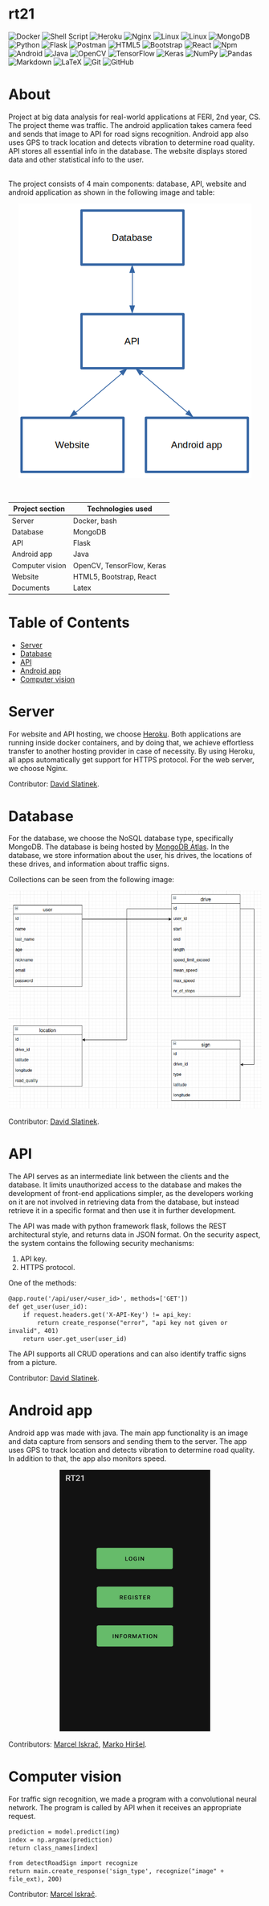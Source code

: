 # rt21

<p>
    <img alt="Docker" src="https://img.shields.io/badge/docker-%230db7ed.svg?style=for-the-badge&logo=docker&logoColor=white"/>
    <img alt="Shell Script" src="https://img.shields.io/badge/shell_script-%23121011.svg?style=for-the-badge&logo=gnu-bash&logoColor=white"/>
    <img alt="Heroku" src="https://img.shields.io/badge/heroku-%23430098.svg?style=for-the-badge&logo=heroku&logoColor=white"/>
    <img alt="Nginx" src="https://img.shields.io/badge/nginx-%23009639.svg?style=for-the-badge&logo=nginx&logoColor=white"/>
    <img alt="Linux" src="https://img.shields.io/badge/Linux-FCC624?style=for-the-badge&logo=linux&logoColor=black">
    <img alt="Linux" src="https://img.shields.io/badge/Linux_Mint-87CF3E?style=for-the-badge&logo=linux-mint&logoColor=white">
    <img alt="MongoDB" src ="https://img.shields.io/badge/MongoDB-%234ea94b.svg?style=for-the-badge&logo=mongodb&logoColor=white"/>
    <img alt="Python" src="https://img.shields.io/badge/python-%2314354C.svg?style=for-the-badge&logo=python&logoColor=white"/>
    <img alt="Flask" src="https://img.shields.io/badge/flask-%23000.svg?style=for-the-badge&logo=flask&logoColor=white"/>
    <img alt="Postman" src="https://img.shields.io/badge/Postman-FF6C37?style=for-the-badge&logo=postman&logoColor=red" />
    <img alt="HTML5" src="https://img.shields.io/badge/html5-%23E34F26.svg?style=for-the-badge&logo=html5&logoColor=white"/>
    <img alt="Bootstrap" src="https://img.shields.io/badge/bootstrap-%23563D7C.svg?style=for-the-badge&logo=bootstrap&logoColor=white"/>
    <img alt="React" src="https://img.shields.io/badge/react-%2320232a.svg?style=for-the-badge&logo=react&logoColor=%2361DAFB"/>
    <img alt="Npm" src="https://img.shields.io/badge/npm-CB3837?style=for-the-badge&logo=npm&logoColor=white"/>
    <img alt="Android" src="https://img.shields.io/badge/Android-3DDC84?style=for-the-badge&logo=android&logoColor=white" />
    <img alt="Java" src="https://img.shields.io/badge/java-%23ED8B00.svg?style=for-the-badge&logo=java&logoColor=white"/>
    <img alt="OpenCV" src="https://img.shields.io/badge/OpenCV-27338e?style=for-the-badge&logo=OpenCV&logoColor=white"/>
    <img alt="TensorFlow" src="https://img.shields.io/badge/TensorFlow-%23FF6F00.svg?style=for-the-badge&logo=TensorFlow&logoColor=white" />
    <img alt="Keras" src="https://img.shields.io/badge/Keras-%23D00000.svg?style=for-the-badge&logo=Keras&logoColor=white"/>
    <img alt="NumPy" src="https://img.shields.io/badge/numpy-%23013243.svg?style=for-the-badge&logo=numpy&logoColor=white" />
    <img alt="Pandas" src="https://img.shields.io/badge/pandas-%23150458.svg?style=for-the-badge&logo=pandas&logoColor=white" />
    <img alt="Markdown" src="https://img.shields.io/badge/markdown-%23000000.svg?style=for-the-badge&logo=markdown&logoColor=white"/>
    <img alt="LaTeX" src="https://img.shields.io/badge/latex-%23008080.svg?style=for-the-badge&logo=latex&logoColor=white"/>
    <img alt="Git" src="https://img.shields.io/badge/git-%23F05033.svg?style=for-the-badge&logo=git&logoColor=white"/>
    <img alt="GitHub" src="https://img.shields.io/badge/github-%23121011.svg?style=for-the-badge&logo=github&logoColor=white"/>
</p>

# About
Project at big data analysis for real-world applications at FERI, 2nd year, CS. The project theme was traffic. The android application takes camera feed and sends that image to API for road signs recognition. Android app also uses GPS to track location and detects vibration to determine road quality. API stores all essential info in the database. The website displays stored data and other statistical info to the user.

<br>
The project consists of 4 main components: database, API, website and android application as shown in the following image and table:

<p align="center">
  <img alt="Project components" src="documents/images/project_components.png">
</p>

<br>

| Project section | Technologies used         |
| --------------- | ------------------------- |
| Server          | Docker, bash              |
| Database        | MongoDB                   |
| API             | Flask                     |
| Android app     | Java                      |
| Computer vision | OpenCV, TensorFlow, Keras |
| Website         | HTML5, Bootstrap, React   |
| Documents       | Latex                     |

# Table of Contents
- [Server](#server)
- [Database](#database)
- [API](#api)
- [Android app](#android-app)
- [Computer vision](#computer-vision)

# Server
For website and API hosting, we choose [Heroku](https://www.heroku.com). Both applications are running inside docker containers, and by doing that, we achieve effortless transfer to another hosting provider in case of necessity. By using Heroku, all apps automatically get support for HTTPS protocol. For the web server, we choose Nginx.

Contributor: [David Slatinek](https://github.com/david-slatinek).

# Database
For the database, we choose the NoSQL database type, specifically MongoDB. The database is being hosted by [MongoDB Atlas](https://www.mongodb.com/cloud/atlas). In the database, we store information about the user, his drives, the locations of these drives, and information about traffic signs.

Collections can be seen from the following image:
<p align="center">
  <img alt="Collections" src="documents/images/collections.png">
</p>

Contributor: [David Slatinek](https://github.com/david-slatinek).

# API
The API serves as an intermediate link between the clients and the database. It limits unauthorized access to the database and makes the development of front-end applications simpler, as the developers working on it are not involved in retrieving data from the database, but instead retrieve it in a specific format and then use it in further development.

The API was made with python framework flask, follows the REST architectural style, and returns data in JSON format. On the security aspect, the system contains the following security mechanisms:
1. API key.
2. HTTPS protocol.

One of the methods:
```
@app.route('/api/user/<user_id>', methods=['GET'])
def get_user(user_id):
    if request.headers.get('X-API-Key') != api_key:
        return create_response("error", "api key not given or invalid", 401)
    return user.get_user(user_id)
```

The API supports all CRUD operations and can also identify traffic signs from a picture.

Contributor: [David Slatinek](https://github.com/david-slatinek).

# Android app
Android app was made with java. The main app functionality is an image and data capture from sensors and sending them to the server. The app uses GPS to track location and detects vibration to determine road quality. In addition to that, the app also monitors speed.

<p align="center">
  <img alt="App main form" src="documents/images/app_main.png" height=520 width=300>
</p>

Contributors: [Marcel Iskrač](https://github.com/iskraM), [Marko Hiršel](https://github.com/markoHirsel).

# Computer vision 
For traffic sign recognition, we made a program with a convolutional neural network. The program is called by API when it receives an appropriate request.

```
prediction = model.predict(img)
index = np.argmax(prediction)
return class_names[index]
```

```
from detectRoadSign import recognize
return main.create_response('sign_type', recognize("image" + file_ext), 200)
```

Contributor: [Marcel Iskrač](https://github.com/iskraM).
